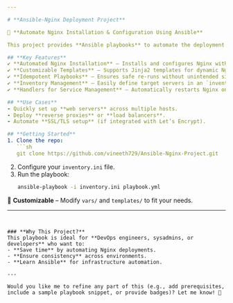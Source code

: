 ```yaml
---

# **Ansible-Nginx Deployment Project**  

🚀 **Automate Nginx Installation & Configuration Using Ansible**  

This project provides **Ansible playbooks** to automate the deployment and management of **Nginx web servers** on remote Linux machines.  

## **Key Features**  
✔ **Automated Nginx Installation** – Installs and configures Nginx with minimal manual intervention.  
✔ **Customizable Templates** – Supports Jinja2 templates for dynamic Nginx configurations.  
✔ **Idempotent Playbooks** – Ensures safe re-runs without unintended side effects.  
✔ **Inventory Management** – Easily define target servers in an `inventory.ini` file.  
✔ **Handlers for Service Management** – Automatically restarts Nginx on config changes.  

## **Use Cases**  
- Quickly set up **web servers** across multiple hosts.  
- Deploy **reverse proxies** or **load balancers**.  
- Automate **SSL/TLS setup** (if integrated with Let’s Encrypt).  

## **Getting Started**  
1. Clone the repo:  
   ```sh
   git clone https://github.com/vineeth729/Ansible-Nginx-Project.git
   ```
2. Configure your `inventory.ini` file.  
3. Run the playbook:  
   ```sh
   ansible-playbook -i inventory.ini playbook.yml
   ```  

🔧 **Customizable** – Modify `vars/` and `templates/` to fit your needs.  

---
```


### **Why This Project?**  
This playbook is ideal for **DevOps engineers, sysadmins, or developers** who want to:  
- **Save time** by automating Nginx deployments.  
- **Ensure consistency** across environments.  
- **Learn Ansible** for infrastructure automation.  

---

Would you like me to refine any part of this (e.g., add prerequisites, include a sample playbook snippet, or provide badges)? Let me know! 🚀
